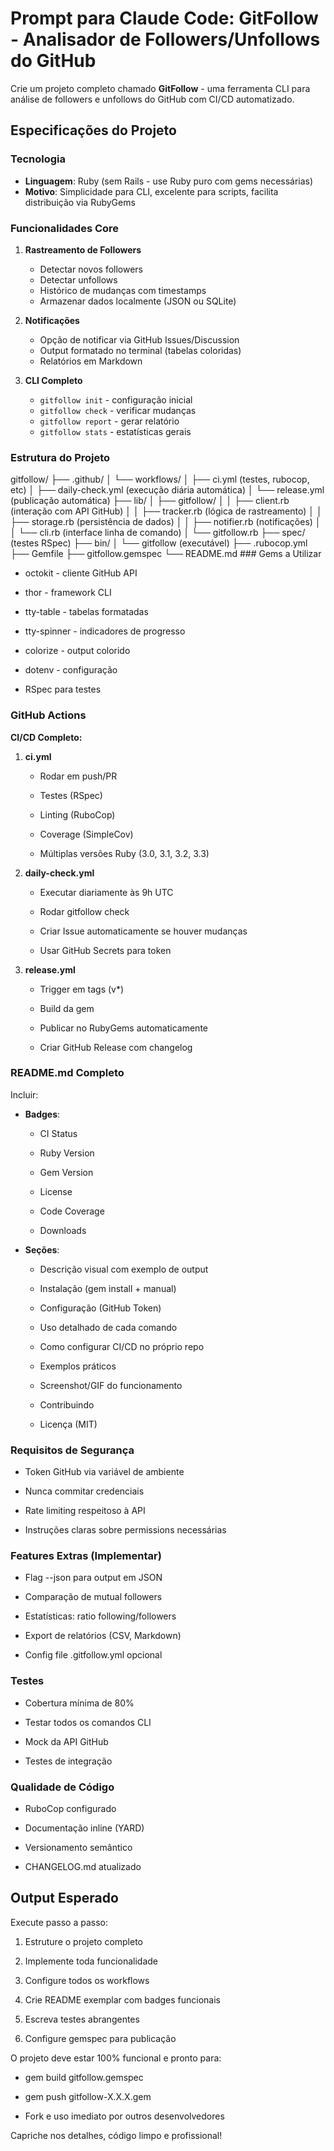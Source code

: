 # Prompt para Claude Code: GitFollow - Analisador de Followers/Unfollows do GitHub

Crie um projeto completo chamado **GitFollow** - uma ferramenta CLI para análise de followers e unfollows do GitHub com CI/CD automatizado.

## Especificações do Projeto

### Tecnologia
- **Linguagem**: Ruby (sem Rails - use Ruby puro com gems necessárias)
- **Motivo**: Simplicidade para CLI, excelente para scripts, facilita distribuição via RubyGems

### Funcionalidades Core

1. **Rastreamento de Followers**
    - Detectar novos followers
    - Detectar unfollows
    - Histórico de mudanças com timestamps
    - Armazenar dados localmente (JSON ou SQLite)

2. **Notificações**
    - Opção de notificar via GitHub Issues/Discussion
    - Output formatado no terminal (tabelas coloridas)
    - Relatórios em Markdown

3. **CLI Completo**
    - `gitfollow init` - configuração inicial
    - `gitfollow check` - verificar mudanças
    - `gitfollow report` - gerar relatório
    - `gitfollow stats` - estatísticas gerais

### Estrutura do Projeto

gitfollow/ ├── .github/ │ └── workflows/ │ ├── ci.yml (testes, rubocop, etc) │ ├── daily-check.yml (execução diária automática) │ └── release.yml (publicação automática) ├── lib/ │ ├── gitfollow/ │ │ ├── client.rb (interação com API GitHub) │ │ ├── tracker.rb (lógica de rastreamento) │ │ ├── storage.rb (persistência de dados) │ │ ├── notifier.rb (notificações) │ │ └── cli.rb (interface linha de comando) │ └── gitfollow.rb ├── spec/ (testes RSpec) ├── bin/ │ └── gitfollow (executável) ├── .rubocop.yml ├── Gemfile ├── gitfollow.gemspec └── README.md ### Gems a Utilizar

- octokit - cliente GitHub API

- thor - framework CLI

- tty-table - tabelas formatadas

- tty-spinner - indicadores de progresso

- colorize - output colorido

- dotenv - configuração

- RSpec para testes

### GitHub Actions

**CI/CD Completo:**

1. **ci.yml**

    - Rodar em push/PR

    - Testes (RSpec)

    - Linting (RuboCop)

    - Coverage (SimpleCov)

    - Múltiplas versões Ruby (3.0, 3.1, 3.2, 3.3)

2. **daily-check.yml**

    - Executar diariamente às 9h UTC

    - Rodar gitfollow check

    - Criar Issue automaticamente se houver mudanças

    - Usar GitHub Secrets para token

3. **release.yml**

    - Trigger em tags (v*)

    - Build da gem

    - Publicar no RubyGems automaticamente

    - Criar GitHub Release com changelog

### README.md Completo

Incluir:

- **Badges**:

    - CI Status

    - Ruby Version

    - Gem Version

    - License

    - Code Coverage

    - Downloads



- **Seções**:

    - Descrição visual com exemplo de output

    - Instalação (gem install + manual)

    - Configuração (GitHub Token)

    - Uso detalhado de cada comando

    - Como configurar CI/CD no próprio repo

    - Exemplos práticos

    - Screenshot/GIF do funcionamento

    - Contribuindo

    - Licença (MIT)

### Requisitos de Segurança

- Token GitHub via variável de ambiente

- Nunca commitar credenciais

- Rate limiting respeitoso à API

- Instruções claras sobre permissions necessárias

### Features Extras (Implementar)

- Flag --json para output em JSON

- Comparação de mutual followers

- Estatísticas: ratio following/followers

- Export de relatórios (CSV, Markdown)

- Config file .gitfollow.yml opcional

### Testes

- Cobertura mínima de 80%

- Testar todos os comandos CLI

- Mock da API GitHub

- Testes de integração

### Qualidade de Código

- RuboCop configurado

- Documentação inline (YARD)

- Versionamento semântico

- CHANGELOG.md atualizado

## Output Esperado

Execute passo a passo:

1. Estruture o projeto completo

2. Implemente toda funcionalidade

3. Configure todos os workflows

4. Crie README exemplar com badges funcionais

5. Escreva testes abrangentes

6. Configure gemspec para publicação

O projeto deve estar 100% funcional e pronto para:

- gem build gitfollow.gemspec

- gem push gitfollow-X.X.X.gem

- Fork e uso imediato por outros desenvolvedores

Capriche nos detalhes, código limpo e profissional!